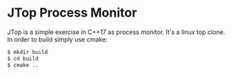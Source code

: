 # JTop Process Monitor
JTop is a simple exercise in C++17 as process monitor. It's a linux top clone. In order to build simply use cmake:
 ```bash
 $ mkdir build
 $ cd build
 $ cmake ..
 ```
 